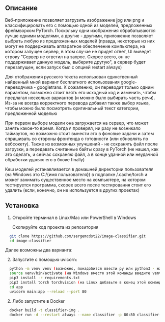 
## Описание

Веб-приложение позволяет загрузить изображение jpg или png и классифицировать его с помощью одной из моделей, предложенных фреймворком PyTorch. Поскольку одни изображения обрабатываются лучше одними моделями, а другие - другими, приложение позволяет выбрать любую из предложенных моделей (правда, некоторые из них могут не поддерживать аппаратное обеспечение компьютера, на котором запущен сервер, в этом случае не придет ответ, UI выведет строку "Сервер не ответил на запрос. Скорее всего, он не поддерживает данную модель, выберите другую", а сервер будет перезапущен, если запуск был с опцией restart always)


Для отображения русского текста использован единственный найденный мной вариант бесплатного использования google-переводчика - googletrans. К сожалению, он переводит только одним вариантом, возможно стоит взять его исходный код и изменить, чтобы предлагал несколько вариантов (и можно было выбирать часть речи). Из-за не всегда корректного перевода добавил также выбор языка, чтобы можно было посмотреть оригинальный текст категории, предложенной моделью


При первом выборе модели она загружается на сервер, что может занять какое-то время. Когда я проверял, ни разу не возникало таймаутов, но возможно стоит вынести это в фоновые задачи и затем спрашивать со стороны фронтенда о готовности (или обновлять по вебсокету). Также из возможных улучшений - не сохранять файл после загрузки, а передавать считанные байты сразу в PyTorch (не нашел, как это сделать, и сейчас сохраняю файл, а в конце удачной или неудачной обработки удаляю его в блоке finally)


Кеш моделей устанавливается в домашней директории пользователя (на Windows это C:/{имя пользователя}) в подпапке /.cache/torch и может занимать существенное место на компьютере, на котором тестируется программа, скорее всего после тестирования стоит его удалить (если, конечно, он не используется в других проектах)

## Установка

1. Откройте терминал в Linux/Mac или PowerShell в Windows

   Скопируйте код проекта из репозитория

```bash
  git clone https://github.com/sergemcdst22/image-classifier.git
  cd image-classifier
```

Далее возможны два варианта:

2. Запустите  с помощью uvicorn:

```bash
  python -m venv venv (возможно, понадобится ввести py или python3 - на Windows и Linux соответственно)
  source venv/bin/activate (на Windows вместо этой команды введите venv/Scripts/activate)
  pip3 install -r requirements.txt
  pip3 install torch torchvision (на Linux добавьте в конец этой команды --index-url https://download.pytorch.org/whl/cpu)
  cd app
  uvicorn main:app --reload --port 80
```


2. Либо запустите в Docker
```bash
  docker build -t classifier-img .
  docker run -d --restart always --name classifier -p 80:80 classifier-img
```
